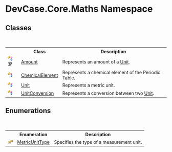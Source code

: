 # DevCase.Core.Maths Namespace
 




## Classes
&nbsp;<table><tr><th></th><th>Class</th><th>Description</th></tr><tr><td>![Public class](media/pubclass.gif "Public class")![Code example](media/CodeExample.png "Code example")</td><td><a href="T_DevCase_Core_Maths_Amount">Amount</a></td><td>
Represents an amount of a <a href="T_DevCase_Core_Maths_Unit">Unit</a>.</td></tr><tr><td>![Public class](media/pubclass.gif "Public class")</td><td><a href="T_DevCase_Core_Maths_ChemicalElement">ChemicalElement</a></td><td>
Represents a chemical element of the Periodic Table.</td></tr><tr><td>![Public class](media/pubclass.gif "Public class")</td><td><a href="T_DevCase_Core_Maths_Unit">Unit</a></td><td>
Represents a metric unit.</td></tr><tr><td>![Public class](media/pubclass.gif "Public class")</td><td><a href="T_DevCase_Core_Maths_UnitConversion">UnitConversion</a></td><td>
Represents a conversion between two <a href="T_DevCase_Core_Maths_Unit">Unit</a>.</td></tr></table>

## Enumerations
&nbsp;<table><tr><th></th><th>Enumeration</th><th>Description</th></tr><tr><td>![Public enumeration](media/pubenumeration.gif "Public enumeration")</td><td><a href="T_DevCase_Core_Maths_MetricUnitType">MetricUnitType</a></td><td>
Specifies the type of a measurement unit.</td></tr></table>&nbsp;
